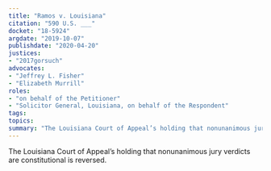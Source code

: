 ```yaml
---
title: "Ramos v. Louisiana"
citation: "590 U.S. ___"
docket: "18-5924"
argdate: "2019-10-07"
publishdate: "2020-04-20"
justices:
- "2017gorsuch"
advocates:
- "Jeffrey L. Fisher"
- "Elizabeth Murrill"
roles:
- "on behalf of the Petitioner"
- "Solicitor General, Louisiana, on behalf of the Respondent"
tags:
topics:
summary: "The Louisiana Court of Appeal’s holding that nonunanimous jury verdicts are constitutional is reversed."
---
```

The Louisiana Court of Appeal’s holding that nonunanimous jury verdicts are constitutional is reversed.